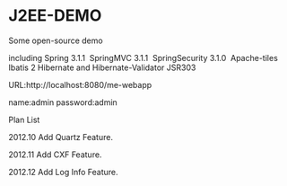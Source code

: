 J2EE-DEMO
=========

Some open-source demo


including 
Spring 3.1.1 
SpringMVC 3.1.1 
SpringSecurity 3.1.0 
Apache-tiles  
Ibatis 2
Hibernate and Hibernate-Validator JSR303


URL:http://localhost:8080/me-webapp

name:admin password:admin

Plan List


2012.10 Add Quartz Feature.


2012.11 Add CXF Feature.


2012.12 Add Log Info Feature.